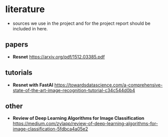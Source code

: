 # literature 
- sources we use in the project and for the project report should be included in here. 

## papers 
- **Resnet** https://arxiv.org/pdf/1512.03385.pdf
 
## tutorials 
- **Resnet with FastAI** https://towardsdatascience.com/a-comprehensive-state-of-the-art-image-recognition-tutorial-c34c544d0b4

## other
- **Review of Deep Learning Algorithms for Image Classification** https://medium.com/zylapp/review-of-deep-learning-algorithms-for-image-classification-5fdbca4a05e2
